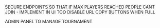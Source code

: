 SECURE ENDPOINTS SO THAT IF MAX PLAYERS REACHED PEOPLE CANT JOIN - IMPLEMENT IN UI TOO
DISABLE URL COPY BUTTONS WHEN FULL

ADMIN PANEL TO MANAGE TOURNAMENT
